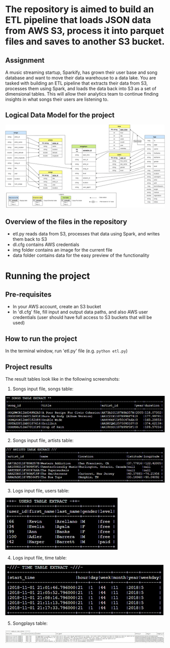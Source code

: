 # The repository is aimed to build an ETL pipeline that loads JSON data from AWS S3, process it into parquet files and saves to another S3 bucket. 

## Assignment
A music streaming startup, Sparkify, has grown their user base and song database and want to move their data warehouse to a data lake. You are tasked with building an ETL pipeline that extracts their data from S3, processes them using Spark, and loads the data back into S3 as a set of dimensional tables. This will allow their analytics team to continue finding insights in what songs their users are listening to.

## Logical Data Model for the project
![Data Model for ETL AWS Sparkify project](/img/DataLake.jpg)

## Overview of the files in the repository
- etl.py reads data from S3, processes that data using Spark, and writes them back to S3
- dl.cfg contains AWS credentials
- img folder contains an image for the current file
- data folder contains data for the easy preview of the functionality

# Running the project
## Pre-requisites
- In your AWS account, create an S3 bucket
- In 'dl.cfg' file, fill input and output data paths, and also AWS user credentials (user should have full access to S3 buckets that will be used)

## How to run the project
In the terminal window, run 'etl.py' file (e.g. `python etl.py`)

## Project results
The result tables look like in the following screenshots:

1. Songs input file, songs table:

![Songs table for ETL AWS Sparkify project](/img/1_songs_table.jpg)


2. Songs input file, artists table:

![Artists table for ETL AWS Sparkify project](/img/2_artists_table.jpg)


3. Logs input file, users table:

![Users table for ETL AWS Sparkify project](/img/3_users_table.jpg)


4. Logs input file, time table:

![Time table for ETL AWS Sparkify project](/img/4_time_table.jpg)


5. Songplays table:

![Songplays table for ETL AWS Sparkify project](/img/5_songplays_table.jpg)
